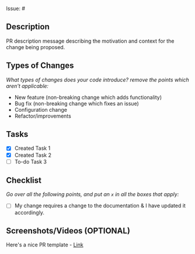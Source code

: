 Issue: # 

## Description

PR description message describing the motivation and context for the change being proposed.

## Types of Changes

_What types of changes does your code introduce? remove the points which aren't applicable:_

- New feature (non-breaking change which adds functionality)
- Bug fix (non-breaking change which fixes an issue)
- Configuration change
- Refactor/improvements

## Tasks

  - [x] Created Task 1
  - [x] Created Task 2
  - [ ] To-do Task 3

## Checklist

_Go over all the following points, and put an `x` in all the boxes that apply:_

- [ ] My change requires a change to the documentation & I have updated it accordingly.

## Screenshots/Videos (OPTIONAL)

Here's a nice PR template - [Link](../../master/CONTRIBUTING.md#example-template-for-pr)
